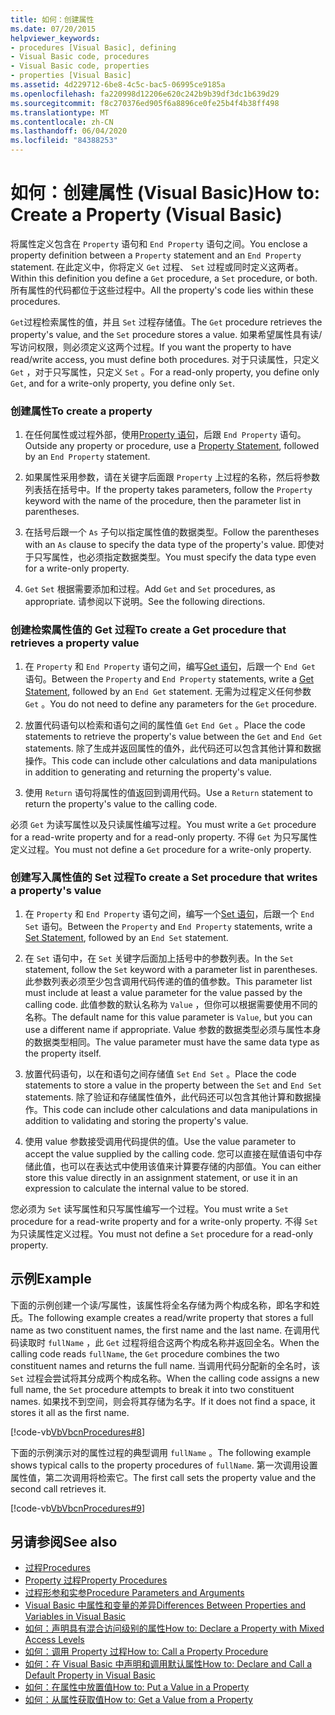 ```yaml
---
title: 如何：创建属性
ms.date: 07/20/2015
helpviewer_keywords:
- procedures [Visual Basic], defining
- Visual Basic code, procedures
- Visual Basic code, properties
- properties [Visual Basic]
ms.assetid: 4d229712-6be8-4c5c-bac5-06995ce9185a
ms.openlocfilehash: fa220998d12206e620c242b9b39df3dc1b639d29
ms.sourcegitcommit: f8c270376ed905f6a8896ce0fe25b4f4b38ff498
ms.translationtype: MT
ms.contentlocale: zh-CN
ms.lasthandoff: 06/04/2020
ms.locfileid: "84388253"
---
```

# <a name="how-to-create-a-property-visual-basic"></a><span data-ttu-id="c4a1d-102">如何：创建属性 (Visual Basic)</span><span class="sxs-lookup"><span data-stu-id="c4a1d-102">How to: Create a Property (Visual Basic)</span></span>
<span data-ttu-id="c4a1d-103">将属性定义包含在 `Property` 语句和 `End Property` 语句之间。</span><span class="sxs-lookup"><span data-stu-id="c4a1d-103">You enclose a property definition between a `Property` statement and an `End Property` statement.</span></span> <span data-ttu-id="c4a1d-104">在此定义中，你将定义 `Get` 过程、 `Set` 过程或同时定义这两者。</span><span class="sxs-lookup"><span data-stu-id="c4a1d-104">Within this definition you define a `Get` procedure, a `Set` procedure, or both.</span></span> <span data-ttu-id="c4a1d-105">所有属性的代码都位于这些过程中。</span><span class="sxs-lookup"><span data-stu-id="c4a1d-105">All the property's code lies within these procedures.</span></span>  
  
 <span data-ttu-id="c4a1d-106">`Get`过程检索属性的值，并且 `Set` 过程存储值。</span><span class="sxs-lookup"><span data-stu-id="c4a1d-106">The `Get` procedure retrieves the property's value, and the `Set` procedure stores a value.</span></span> <span data-ttu-id="c4a1d-107">如果希望属性具有读/写访问权限，则必须定义这两个过程。</span><span class="sxs-lookup"><span data-stu-id="c4a1d-107">If you want the property to have read/write access, you must define both procedures.</span></span> <span data-ttu-id="c4a1d-108">对于只读属性，只定义 `Get` ，对于只写属性，只定义 `Set` 。</span><span class="sxs-lookup"><span data-stu-id="c4a1d-108">For a read-only property, you define only `Get`, and for a write-only property, you define only `Set`.</span></span>  
  
### <a name="to-create-a-property"></a><span data-ttu-id="c4a1d-109">创建属性</span><span class="sxs-lookup"><span data-stu-id="c4a1d-109">To create a property</span></span>  
  
1. <span data-ttu-id="c4a1d-110">在任何属性或过程外部，使用[Property 语句](../../../language-reference/statements/property-statement.md)，后跟 `End Property` 语句。</span><span class="sxs-lookup"><span data-stu-id="c4a1d-110">Outside any property or procedure, use a [Property Statement](../../../language-reference/statements/property-statement.md), followed by an `End Property` statement.</span></span>  
  
2. <span data-ttu-id="c4a1d-111">如果属性采用参数，请在关键字后面跟 `Property` 上过程的名称，然后将参数列表括在括号中。</span><span class="sxs-lookup"><span data-stu-id="c4a1d-111">If the property takes parameters, follow the `Property` keyword with the name of the procedure, then the parameter list in parentheses.</span></span>  
  
3. <span data-ttu-id="c4a1d-112">在括号后跟一个 `As` 子句以指定属性值的数据类型。</span><span class="sxs-lookup"><span data-stu-id="c4a1d-112">Follow the parentheses with an `As` clause to specify the data type of the property's value.</span></span> <span data-ttu-id="c4a1d-113">即使对于只写属性，也必须指定数据类型。</span><span class="sxs-lookup"><span data-stu-id="c4a1d-113">You must specify the data type even for a write-only property.</span></span>  
  
4. <span data-ttu-id="c4a1d-114">`Get` `Set` 根据需要添加和过程。</span><span class="sxs-lookup"><span data-stu-id="c4a1d-114">Add `Get` and `Set` procedures, as appropriate.</span></span> <span data-ttu-id="c4a1d-115">请参阅以下说明。</span><span class="sxs-lookup"><span data-stu-id="c4a1d-115">See the following directions.</span></span>  
  
### <a name="to-create-a-get-procedure-that-retrieves-a-property-value"></a><span data-ttu-id="c4a1d-116">创建检索属性值的 Get 过程</span><span class="sxs-lookup"><span data-stu-id="c4a1d-116">To create a Get procedure that retrieves a property value</span></span>  
  
1. <span data-ttu-id="c4a1d-117">在 `Property` 和 `End Property` 语句之间，编写[Get 语句](../../../language-reference/statements/get-statement.md)，后跟一个 `End Get` 语句。</span><span class="sxs-lookup"><span data-stu-id="c4a1d-117">Between the `Property` and `End Property` statements, write a [Get Statement](../../../language-reference/statements/get-statement.md), followed by an `End Get` statement.</span></span> <span data-ttu-id="c4a1d-118">无需为过程定义任何参数 `Get` 。</span><span class="sxs-lookup"><span data-stu-id="c4a1d-118">You do not need to define any parameters for the `Get` procedure.</span></span>  
  
2. <span data-ttu-id="c4a1d-119">放置代码语句以检索和语句之间的属性值 `Get` `End Get` 。</span><span class="sxs-lookup"><span data-stu-id="c4a1d-119">Place the code statements to retrieve the property's value between the `Get` and `End Get` statements.</span></span> <span data-ttu-id="c4a1d-120">除了生成并返回属性的值外，此代码还可以包含其他计算和数据操作。</span><span class="sxs-lookup"><span data-stu-id="c4a1d-120">This code can include other calculations and data manipulations in addition to generating and returning the property's value.</span></span>  
  
3. <span data-ttu-id="c4a1d-121">使用 `Return` 语句将属性的值返回到调用代码。</span><span class="sxs-lookup"><span data-stu-id="c4a1d-121">Use a `Return` statement to return the property's value to the calling code.</span></span>  
  
 <span data-ttu-id="c4a1d-122">必须 `Get` 为读写属性以及只读属性编写过程。</span><span class="sxs-lookup"><span data-stu-id="c4a1d-122">You must write a `Get` procedure for a read-write property and for a read-only property.</span></span> <span data-ttu-id="c4a1d-123">不得 `Get` 为只写属性定义过程。</span><span class="sxs-lookup"><span data-stu-id="c4a1d-123">You must not define a `Get` procedure for a write-only property.</span></span>  
  
### <a name="to-create-a-set-procedure-that-writes-a-propertys-value"></a><span data-ttu-id="c4a1d-124">创建写入属性值的 Set 过程</span><span class="sxs-lookup"><span data-stu-id="c4a1d-124">To create a Set procedure that writes a property's value</span></span>  
  
1. <span data-ttu-id="c4a1d-125">在 `Property` 和 `End Property` 语句之间，编写一个[Set 语句](../../../language-reference/statements/set-statement.md)，后跟一个 `End Set` 语句。</span><span class="sxs-lookup"><span data-stu-id="c4a1d-125">Between the `Property` and `End Property` statements, write a [Set Statement](../../../language-reference/statements/set-statement.md), followed by an `End Set` statement.</span></span>  
  
2. <span data-ttu-id="c4a1d-126">在 `Set` 语句中，在 `Set` 关键字后面加上括号中的参数列表。</span><span class="sxs-lookup"><span data-stu-id="c4a1d-126">In the `Set` statement, follow the `Set` keyword with a parameter list in parentheses.</span></span> <span data-ttu-id="c4a1d-127">此参数列表必须至少包含调用代码传递的值的值参数。</span><span class="sxs-lookup"><span data-stu-id="c4a1d-127">This parameter list must include at least a value parameter for the value passed by the calling code.</span></span> <span data-ttu-id="c4a1d-128">此值参数的默认名称为 `Value` ，但你可以根据需要使用不同的名称。</span><span class="sxs-lookup"><span data-stu-id="c4a1d-128">The default name for this value parameter is `Value`, but you can use a different name if appropriate.</span></span> <span data-ttu-id="c4a1d-129">Value 参数的数据类型必须与属性本身的数据类型相同。</span><span class="sxs-lookup"><span data-stu-id="c4a1d-129">The value parameter must have the same data type as the property itself.</span></span>  
  
3. <span data-ttu-id="c4a1d-130">放置代码语句，以在和语句之间存储值 `Set` `End Set` 。</span><span class="sxs-lookup"><span data-stu-id="c4a1d-130">Place the code statements to store a value in the property between the `Set` and `End Set` statements.</span></span> <span data-ttu-id="c4a1d-131">除了验证和存储属性值外，此代码还可以包含其他计算和数据操作。</span><span class="sxs-lookup"><span data-stu-id="c4a1d-131">This code can include other calculations and data manipulations in addition to validating and storing the property's value.</span></span>  
  
4. <span data-ttu-id="c4a1d-132">使用 value 参数接受调用代码提供的值。</span><span class="sxs-lookup"><span data-stu-id="c4a1d-132">Use the value parameter to accept the value supplied by the calling code.</span></span> <span data-ttu-id="c4a1d-133">您可以直接在赋值语句中存储此值，也可以在表达式中使用该值来计算要存储的内部值。</span><span class="sxs-lookup"><span data-stu-id="c4a1d-133">You can either store this value directly in an assignment statement, or use it in an expression to calculate the internal value to be stored.</span></span>  
  
 <span data-ttu-id="c4a1d-134">您必须为 `Set` 读写属性和只写属性编写一个过程。</span><span class="sxs-lookup"><span data-stu-id="c4a1d-134">You must write a `Set` procedure for a read-write property and for a write-only property.</span></span> <span data-ttu-id="c4a1d-135">不得 `Set` 为只读属性定义过程。</span><span class="sxs-lookup"><span data-stu-id="c4a1d-135">You must not define a `Set` procedure for a read-only property.</span></span>  
  
## <a name="example"></a><span data-ttu-id="c4a1d-136">示例</span><span class="sxs-lookup"><span data-stu-id="c4a1d-136">Example</span></span>  
 <span data-ttu-id="c4a1d-137">下面的示例创建一个读/写属性，该属性将全名存储为两个构成名称，即名字和姓氏。</span><span class="sxs-lookup"><span data-stu-id="c4a1d-137">The following example creates a read/write property that stores a full name as two constituent names, the first name and the last name.</span></span> <span data-ttu-id="c4a1d-138">在调用代码读取时 `fullName` ，此 `Get` 过程将组合这两个构成名称并返回全名。</span><span class="sxs-lookup"><span data-stu-id="c4a1d-138">When the calling code reads `fullName`, the `Get` procedure combines the two constituent names and returns the full name.</span></span> <span data-ttu-id="c4a1d-139">当调用代码分配新的全名时，该 `Set` 过程会尝试将其分成两个构成名称。</span><span class="sxs-lookup"><span data-stu-id="c4a1d-139">When the calling code assigns a new full name, the `Set` procedure attempts to break it into two constituent names.</span></span> <span data-ttu-id="c4a1d-140">如果找不到空间，则会将其存储为名字。</span><span class="sxs-lookup"><span data-stu-id="c4a1d-140">If it does not find a space, it stores it all as the first name.</span></span>  
  
 [!code-vb[VbVbcnProcedures#8](~/samples/snippets/visualbasic/VS_Snippets_VBCSharp/VbVbcnProcedures/VB/Class1.vb#8)]  
  
 <span data-ttu-id="c4a1d-141">下面的示例演示对的属性过程的典型调用 `fullName` 。</span><span class="sxs-lookup"><span data-stu-id="c4a1d-141">The following example shows typical calls to the property procedures of `fullName`.</span></span> <span data-ttu-id="c4a1d-142">第一次调用设置属性值，第二次调用将检索它。</span><span class="sxs-lookup"><span data-stu-id="c4a1d-142">The first call sets the property value and the second call retrieves it.</span></span>  
  
 [!code-vb[VbVbcnProcedures#9](~/samples/snippets/visualbasic/VS_Snippets_VBCSharp/VbVbcnProcedures/VB/Class1.vb#9)]  
  
## <a name="see-also"></a><span data-ttu-id="c4a1d-143">另请参阅</span><span class="sxs-lookup"><span data-stu-id="c4a1d-143">See also</span></span>

- [<span data-ttu-id="c4a1d-144">过程</span><span class="sxs-lookup"><span data-stu-id="c4a1d-144">Procedures</span></span>](./index.md)
- [<span data-ttu-id="c4a1d-145">Property 过程</span><span class="sxs-lookup"><span data-stu-id="c4a1d-145">Property Procedures</span></span>](./property-procedures.md)
- [<span data-ttu-id="c4a1d-146">过程形参和实参</span><span class="sxs-lookup"><span data-stu-id="c4a1d-146">Procedure Parameters and Arguments</span></span>](./procedure-parameters-and-arguments.md)
- [<span data-ttu-id="c4a1d-147">Visual Basic 中属性和变量的差异</span><span class="sxs-lookup"><span data-stu-id="c4a1d-147">Differences Between Properties and Variables in Visual Basic</span></span>](./differences-between-properties-and-variables.md)
- [<span data-ttu-id="c4a1d-148">如何：声明具有混合访问级别的属性</span><span class="sxs-lookup"><span data-stu-id="c4a1d-148">How to: Declare a Property with Mixed Access Levels</span></span>](./how-to-declare-a-property-with-mixed-access-levels.md)
- [<span data-ttu-id="c4a1d-149">如何：调用 Property 过程</span><span class="sxs-lookup"><span data-stu-id="c4a1d-149">How to: Call a Property Procedure</span></span>](./how-to-call-a-property-procedure.md)
- [<span data-ttu-id="c4a1d-150">如何：在 Visual Basic 中声明和调用默认属性</span><span class="sxs-lookup"><span data-stu-id="c4a1d-150">How to: Declare and Call a Default Property in Visual Basic</span></span>](./how-to-declare-and-call-a-default-property.md)
- [<span data-ttu-id="c4a1d-151">如何：在属性中放置值</span><span class="sxs-lookup"><span data-stu-id="c4a1d-151">How to: Put a Value in a Property</span></span>](./how-to-put-a-value-in-a-property.md)
- [<span data-ttu-id="c4a1d-152">如何：从属性获取值</span><span class="sxs-lookup"><span data-stu-id="c4a1d-152">How to: Get a Value from a Property</span></span>](./how-to-get-a-value-from-a-property.md)
